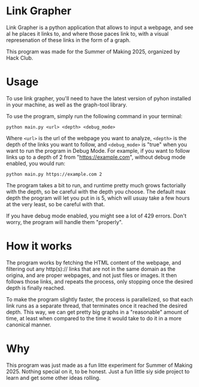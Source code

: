 # Link Grapher
Link Grapher is a python application that allows to input a webpage, and see al he places it links to, and where those paces link to, with a visual represenation of these links in the form of a graph.

This program was made for the Summer of Making 2025, organized by Hack Club.

# Usage
To use link grapher, you'll need to have the latest version of pyhon installed in your machine, as well as the graph-tool library.

To use the program, simply run the following command in your terminal:

```python main.py <url> <depth> <debug_mode>```

Where `<url>` is the url of the webpage you want to analyze, `<depth>` is the depth of the links you want to follow, and `<debug_mode>` is "true" when you want to run the program in Debug Mode. For example, if you want to follow links up to a depth of 2 from "https://example.com", without debug mode enabled, you would run:

```python main.py https://example.com 2```

The program takes a bit to run, and runtime pretty much grows factorially with the depth, so be careful with the depth you choose. The default max depth the program will let you put in is 5, which will usuay take a few hours at the very least, so be careful with that.

If you have debug mode enabled, you might see a lot of 429 errors. Don't worry, the program will handle them "properly".

# How it works
The program works by fetching the HTML content of the webpage, and filtering out any http(s):// links that are not in the same domain as the origina, and are proper webpages, and not just files or images. It then follows those links, and repeats the process, only stopping once the desired depth is finally reached.

To make the program slightly faster, the process is parallelized, so that each link runs as a separate thread, that terminates once it reached the desired depth. This way, we can get pretty big graphs in a "reasonable" amount of time, at least when compared to the time it would take to do it in a more canonical manner.

# Why
This program was just made as a fun litte experiment for Summer of Making 2025. Nothing special on it, to be honest. Just a fun little siy side project to learn and get some other ideas rolling.
